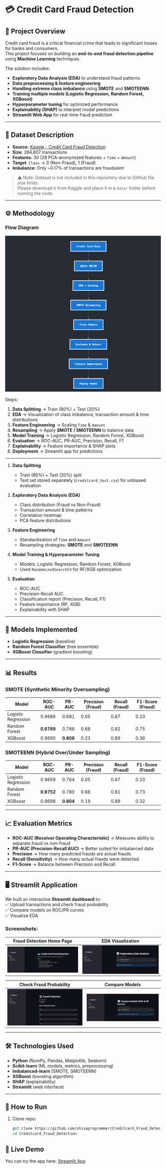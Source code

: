 # 💳 Credit Card Fraud Detection

## 📌 Project Overview
Credit card fraud is a critical financial crime that leads to significant losses for banks and consumers.  
This project focuses on building an **end-to-end fraud detection pipeline** using **Machine Learning**  techniques.  

The solution includes:
- **Exploratory Data Analysis (EDA)** to understand fraud patterns  
- **Data preprocessing & feature engineering**  
- **Handling extreme class imbalance** using **SMOTE** and **SMOTEENN**  
- **Training multiple models (Logistic Regression, Random Forest, XGBoost)**  
- **Hyperparameter tuning** for optimized performance  
- **Explainability (SHAP)** to interpret model predictions  
- **Streamlit Web App** for real-time fraud prediction  

---

## 📂 Dataset Description
- **Source**: [Kaggle - Credit Card Fraud Detection](https://www.kaggle.com/mlg-ulb/creditcardfraud)  
- **Size**: 284,807 transactions  
- **Features**: 30 (28 PCA-anonymized features + `Time` + `Amount`)  
- **Target**: `Class` → 0 (Non-Fraud), 1 (Fraud)  
- **Imbalance**: Only ~0.17% of transactions are fraudulent  

> ⚠️ Note: Dataset is not included in this repository due to GitHub file size limits.  
Please download it from Kaggle and place it in a `data/` folder before running the code.

---

## ⚙️ Methodology

### Flow Diagram
![Flow Diagram](Screenshots/flow_diagram.png)

Steps:
1. **Data Splitting** → Train (80%) + Test (20%)  
2. **EDA** → Visualization of class imbalance, transaction amount & time distributions  
3. **Feature Engineering** → Scaling `Time` & `Amount`  
4. **Resampling** → Apply **SMOTE / SMOTEENN** to balance data  
5. **Model Training** → Logistic Regression, Random Forest, XGBoost  
6. **Evaluation** → ROC-AUC, PR-AUC, Precision, Recall, F1  
7. **Explainability** → Feature importance & SHAP plots  
8. **Deployment** → Streamlit app for predictions  

---

1. **Data Splitting**  
   - Train (80%) + Test (20%) split  
   - Test set stored separately (`creditcard_test.csv`) for unbiased evaluation  

2. **Exploratory Data Analysis (EDA)**  
   - Class distribution (Fraud vs Non-Fraud)  
   - Transaction amount & time patterns  
   - Correlation heatmap  
   - PCA feature distributions  

3. **Feature Engineering**  
   - Standardization of `Time` and `Amount`  
   - Resampling strategies: **SMOTE** and **SMOTEENN**  

4. **Model Training & Hyperparameter Tuning**  
   - Models: Logistic Regression, Random Forest, XGBoost  
   - Used `RandomizedSearchCV` for RF/XGB optimization  

5. **Evaluation**  
   - ROC-AUC  
   - Precision-Recall AUC  
   - Classification report (Precision, Recall, F1)  
   - Feature importance (RF, XGB)  
   - Explainability with SHAP  

---

## 🤖 Models Implemented
- **Logistic Regression** (baseline)  
- **Random Forest Classifier** (tree ensemble)  
- **XGBoost Classifier** (gradient boosting)  

---

## 📊 Results

### SMOTE (Synthetic Minority Oversampling)
| Model               | ROC-AUC | PR-AUC | Precision (Fraud) | Recall (Fraud) | F1-Score (Fraud) |
|---------------------|---------|--------|-------------------|----------------|------------------|
| Logistic Regression | 0.9686  | 0.681  | 0.05              | 0.87           | 0.10             |
| Random Forest       | **0.9769** | 0.786  | 0.68              | 0.82           | 0.75             |
| XGBoost             | 0.9690  | **0.806** | 0.23              | 0.89           | 0.36             |

### SMOTEENN (Hybrid Over/Under Sampling)
| Model               | ROC-AUC | PR-AUC | Precision (Fraud) | Recall (Fraud) | F1-Score (Fraud) |
|---------------------|---------|--------|-------------------|----------------|------------------|
| Logistic Regression | 0.9659  | 0.764  | 0.05              | 0.87           | 0.10             |
| Random Forest       | **0.9752** | 0.780  | 0.66              | 0.81           | 0.73             |
| XGBoost             | 0.9698  | **0.804** | 0.19              | 0.89           | 0.32             |

---

## 📈 Evaluation Metrics
- **ROC-AUC (Receiver Operating Characteristic)** → Measures ability to separate fraud vs non-fraud  
- **PR-AUC (Precision-Recall AUC)** → Better suited for imbalanced data  
- **Precision** → How many predicted frauds are actual frauds  
- **Recall (Sensitivity)** → How many actual frauds were detected  
- **F1-Score** → Balance between Precision and Recall  

---
## 🖥️ Streamlit Application

We built an interactive **Streamlit dashboard** to:  
✅ Upload transactions and check fraud probability  
✅ Compare models on ROC/PR curves  
✅ Visualize EDA  

### Screenshots:

| Fraud Detection Home Page | EDA Visualization |
|----------------------|------------------|
| ![Streamlit Page 1](Screenshots/home.png) | ![Streamlit Page 2](Screenshots/EDA.png) |

| Check Fraud Probability | Compare Models |
|--------------------|----------------------|
| ![Streamlit Page 3](Screenshots/Predict.png) | ![Streamlit Page 4](Screenshots/Compare.png) |

---

## 🛠️ Technologies Used
- **Python** (NumPy, Pandas, Matplotlib, Seaborn)  
- **Scikit-learn** (ML models, metrics, preprocessing)  
- **Imbalanced-learn** (SMOTE, SMOTEENN)  
- **XGBoost** (boosting algorithm)  
- **SHAP** (explainability)  
- **Streamlit** (web interface)  

---

## 📌 How to Run
1. Clone repo:
   ```bash
   git clone https://github.com/shivaprogrammer/Creditcard_Fraud_Detection.git
   cd Creditcard_Fraud_Detection

## 🚀 Live Demo
You can try the app here: [Streamlit App](https://creditcardfrauddetection-pvb7zetxmc6vuzvxxgkk5v.streamlit.app/)
